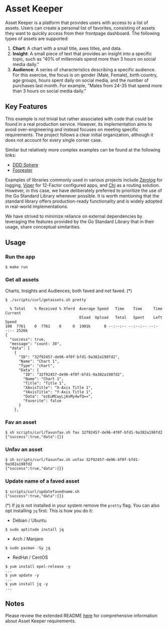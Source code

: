 # Asset Keeper

Asset Keeper is a platform that provides users with access to a list of assets. Users can create a personal list of favorites, consisting of assets they want to quickly access from their frontpage dashboard. The following types of assets are supported:

1. **Chart**: A chart with a small title, axes titles, and data.
2. **Insight**: A small piece of text that provides an insight into a specific topic, such as "40% of millennials spend more than 3 hours on social media daily."
3. **Audience**: A series of characteristics describing a specific audience. For this exercise, the focus is on gender (Male, Female), birth country, age groups, hours spent daily on social media, and the number of purchases last month. For example, "Males from 24-35 that spend more than 3 hours on social media daily."

## Key Features

This example is not trivial but rather associated with code that could be found in a real production service. However, its implementation aims to avoid over-engineering and instead focuses on meeting specific requirements. The project follows a clear initial organization, although it does not account for every single corner case.

Similar but relatively more complex examples can be found at the following links:

* [DDD Sphere](https://github.com/orgs/dddsphere/repositories) 
* [Foorester](https://github.com/orgs/foorester/repositories)

Examples of libraries commonly used in various projects include [Zerolog](https://github.com/rs/zerolog) for logging, [Viper](https://github.com/spf13/viper) for 12-Factor configured apps, and [Chi](https://github.com/go-chi/chi) as a routing solution. However, in this case, we have deliberately preferred to prioritize the use of the Go Standard Library whenever possible. It is worth mentioning that the standard library offers production-ready functionality and is widely adopted in real-world implementations.

We have strived to minimize reliance on external dependencies by leveraging the features provided by the Go Standard Library that in their usage, share conceptual similarities.

## Usage
### Run the app
```
$ make run
```

### Get all assets
Charts, Insights and Audiences; both faved and not faved. (*)
```
$ ./scripts/curl/getassets.sh pretty

  % Total    % Received % Xferd  Average Speed   Time    Time     Time  Current
                                 Dload  Upload   Total   Spent    Left  Speed
100  7761    0  7761    0     0  1901k      0 --:--:-- --:--:-- --:--:-- 2526k
{
  "success": true,
  "message": "count: 30",
  "data": [
    {
      "ID": "32f92457-de96-4f0f-bfd1-9a382a198fd2",
      "Name": "Chart 1",
      "Type": "chart",
      "Data": {
        "ID": "32f92457-de96-4f0f-bfd1-9a382a198fd2",
        "Name": "Chart 1",
        "Title": "Title 1",
        "XAxisTitle": "X-Axis Title 1",
        "YAxisTitle": "Y-Axis Title 1",
        "Data": "ezEuMCwyLjAsMy4wfQ==",
        "Favorite": false
      }
    },

```

### Fav an asset
```
$ sh scripts/curl/favunfav.sh fav 32f92457-de96-4f0f-bfd1-9a382a198fd2
{"success":true,"data":{}}
```

### Unfav an asset
```
$ sh scripts/curl/favunfav.sh unfav 32f92457-de96-4f0f-bfd1-9a382a198fd2
{"success":true,"data":{}}
```

### Update name of a faved asset
```
$ scripts/curl/updatefavedname.sh
{"success":true,"data":{}}
```

(*) If jq is not installed in your system remove the `pretty` flag.
You can also opt installing `jq` first.
This is how you do it:

* Debian / Ubuntu
```
$ sudo aptitude install jq
```

* Arch / Manjaro
```
$ sudo pacman -Sy jq
```

* RedHat / CentOS
```
$ yum install epel-release -y
...
$ yum update -y 
...
$ yum install jq -y
...
```

## Notes

Please review the extended README [here](docs/readme.md) for comprehensive information about Asset Keeper requirements.  

